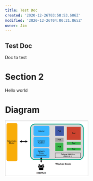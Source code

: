 ```yaml
---
title: Test Doc
created: '2020-12-26T03:58:53.606Z'
modified: '2020-12-26T04:00:21.865Z'
owner: Jim
---
```


## Test Doc
Doc to test 

# Section 2
Hello world

# Diagram
![Diagram](https://github.com/jrotan/projects/blob/master/docs/test_diagram.png)


